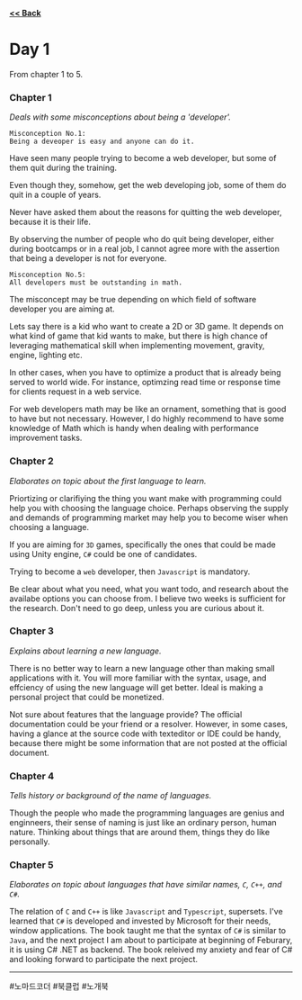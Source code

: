 <a href="./" rel="noopener noreferrer"><b><< Back</b></a>

# Day 1

From chapter 1 to 5.

### Chapter 1

<i>Deals with some misconceptions about being a 'developer'.</i>

```
Misconception No.1: 
Being a deveoper is easy and anyone can do it.
```

Have seen many people trying to become a web developer, but some of them quit during the training.

Even though they, somehow, get the web developing job, some of them do quit in a couple of years.

Never have asked them about the reasons for quitting the web developer, because it is their life.

By observing the number of people who do quit being developer, either during bootcamps or in a real job, I cannot agree more with the assertion that being a developer is not for everyone.


```
Misconception No.5: 
All developers must be outstanding in math.
```

The misconcept may be true depending on which field of software developer you are aiming at.

Lets say there is a kid who want to create a 2D or 3D game. It depends on what kind of game that kid wants to make, but there is high chance of leveraging mathematical skill when implementing movement, gravity, engine, lighting etc.

In other cases, when you have to optimize a product that is already being served to world wide. For instance, optimzing read time or response time for clients request in a web service.

For web developers math may be like an ornament, something that is good to have but not necessary. However, I do highly recommend to have some knowledge of Math which is handy when dealing with performance improvement tasks.


### Chapter 2

<i>Elaborates on topic about the first language to learn.</i>

Priortizing or clarifiying the thing you want make with programming could help you with choosing the language choice. Perhaps observing the supply and demands of programming market may help you to become wiser when choosing a language.

If you are aiming for `3D` games, specifically the ones that could be made using Unity engine, `C#` could be one of candidates.

Trying to become a `web` developer, then `Javascript` is mandatory.

Be clear about what you need, what you want todo, and research about the availabe options you can choose from. I believe two weeks is sufficient for the research. Don't need to go deep, unless you are curious about it.


### Chapter 3

<i>Explains about learning a new language.</i>

There is no better way to learn a new language other than making small applications with it. You will more familiar  with the syntax, usage, and effciency of using the new language will get better. Ideal is making a personal project that could be monetized.

Not sure about features that the language provide? The official documentation could be your friend or a resolver. However, in some cases, having a glance at the source code with texteditor or IDE could be handy, because there might be some information that are not posted at the official document.

### Chapter 4

<i>Tells history or background of the name of languages.</i>

Though the people who made the programming languages are genius and enginneers, their sense of naming is just like an ordinary person, human nature. Thinking about things that are around them, things they do like personally.


### Chapter 5

<i>Elaborates on topic about languages that have similar names, `C`, `C++`, and `C#`.</i>

The relation of `C` and `C++` is like `Javascript` and `Typescript`, supersets.
I've learned that `C#` is developed and invested by Microsoft for their needs, window applications. The book taught me that the syntax of `C#` is similar to `Java`, and the next project I am about to participate at beginning of Feburary, it is using C# .NET as backend. The book releived my anxiety and fear of C# and looking forward to participate the next project.

<hr>

 #노마드코더 #북클럽 #노개북
